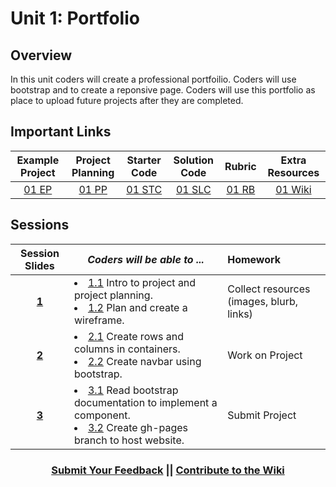 # Unit 1: Portfolio


## Overview
In this unit coders will create a professional portfoilio. Coders will use bootstrap and to create a reponsive page. Coders will use this portfolio as place to upload future projects after they are completed.
## Important Links

| Example Project | Project Planning |  Starter Code | Solution Code  | Rubric | Extra Resources |
|:-------:|:-------:|:-------:|:-------:|:-------:|:-------:|
|[01 EP](https://scriptedcurriculum.github.io/advanced_portfolio_solution/)|[01 PP](https://drive.google.com/open?id=1W1ZubA5UIIdpQ08Bff4FJ0g1wtFD3mIXNRbxBNqoy3A) |[01 STC](https://github.com/ScriptEdcurriculum/advanced_portfolio_startercode) |[01 SLC](https://github.com/ScriptEdcurriculum/advanced_portfolio_solution) | [01 RB](https://drive.google.com/open?id=1OcgOVmsKKEHgFG6v5Z0eJaVY23k6qdUKJoy5Y3WXS4w) | [01 Wiki](https://github.com/ScriptEdcurriculum/curriculum17-18/wiki/2.-Advanced#unit-1-portfolio)|

## Sessions 
|Session Slides|*Coders will be able to ...*|Homework|
|:-------:|-------|:-------|
|[**1**](https://docs.google.com/presentation/d/1BFQ0SddrIQbAWv8v2pfnViP2D1fNlmFQxhTKV4Lc10E/edit#slide=id.g1e220fa94a_0_26)|<li> [1.1](https://github.com/ScriptEdcurriculum/advanced_portfolio_solution/blob/1.1/index.html)  Intro to project and project planning. </li><li>[1.2](https://github.com/ScriptEdcurriculum/advanced_portfolio_solution/blob/1.2/index.html) Plan and create a wireframe. </li> | Collect resources (images, blurb, links)|
|[**2**](https://docs.google.com/presentation/d/1BFQ0SddrIQbAWv8v2pfnViP2D1fNlmFQxhTKV4Lc10E/edit#slide=id.g1f587f6424_5_5)| <li> [2.1](https://github.com/ScriptEdcurriculum/advanced_portfolio_solution/blob/2.1/index.html) Create rows and columns in containers. </li> <li> [2.2](https://github.com/ScriptEdcurriculum/advanced_portfolio_solution/blob/2.2/index.html) Create navbar using bootstrap.</li> |Work on Project|
|[**3**](https://docs.google.com/presentation/d/1BFQ0SddrIQbAWv8v2pfnViP2D1fNlmFQxhTKV4Lc10E/edit#slide=id.g1e220fa94a_0_4)| <li> [3.1](https://github.com/ScriptEdcurriculum/advanced_portfolio_solution/blob/3.1/index.html) Read bootstrap documentation to implement a component. </li> <li>[3.2](https://github.com/ScriptEdcurriculum/advanced_portfolio_solution/blob/3.2/index.html) Create gh-pages branch to host website. </li> |Submit Project|

<h3 align="center"><a href="https://docs.google.com/forms/d/e/1FAIpQLSdmoYjRk6tqJHI5Y1ELjOZ7tiYj58dmoIBEeUaXK5ciIdljIg/viewform">Submit Your Feedback</a> || <a href="https://github.com/ScriptEdcurriculum/curriculum17-18/wiki/2.-Advanced#unit-1-portfolio">Contribute to the Wiki</a> </h3>

